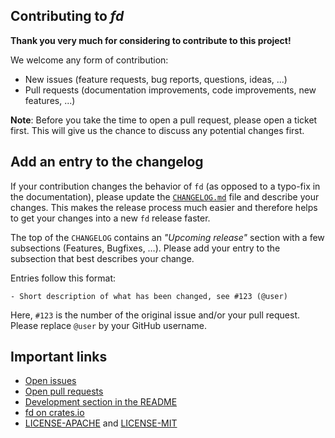 ## Contributing to *fd*

**Thank you very much for considering to contribute to this project!**

We welcome any form of contribution:

  * New issues (feature requests, bug reports, questions, ideas, ...)
  * Pull requests (documentation improvements, code improvements, new features, ...)

**Note**: Before you take the time to open a pull request, please open a ticket first. This will
give us the chance to discuss any potential changes first.

## Add an entry to the changelog

If your contribution changes the behavior of `fd` (as opposed to a typo-fix
in the documentation), please update the [`CHANGELOG.md`](CHANGELOG.md#upcoming-release) file
and describe your changes. This makes the release process much easier and
therefore helps to get your changes into a new `fd` release faster.

The top of the `CHANGELOG` contains an *"Upcoming release"* section with a few
subsections (Features, Bugfixes, …). Please add your entry to the subsection
that best describes your change.

Entries follow this format:
```
- Short description of what has been changed, see #123 (@user)
```
Here, `#123` is the number of the original issue and/or your pull request.
Please replace `@user` by your GitHub username.

## Important links

  * [Open issues](https://github.com/sharkdp/fd/issues)
  * [Open pull requests](https://github.com/sharkdp/fd/pulls)
  * [Development section in the README](https://github.com/sharkdp/fd#development)
  * [fd on crates.io](https://crates.io/crates/fd-find)
  * [LICENSE-APACHE](https://github.com/sharkdp/fd/blob/master/LICENSE-APACHE) and [LICENSE-MIT](https://github.com/sharkdp/fd/blob/master/LICENSE-MIT)

